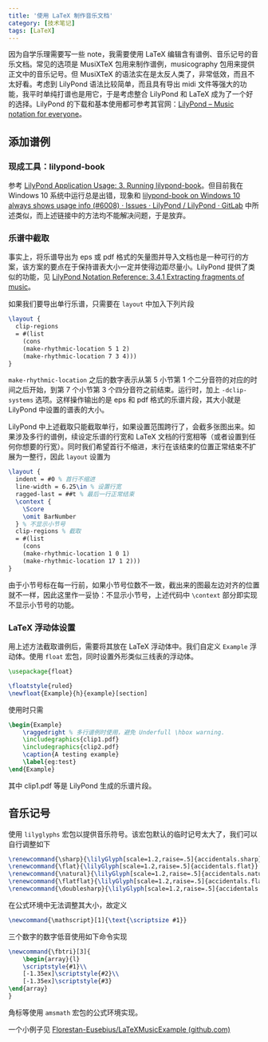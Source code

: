 ```yaml
---
title: '使用 LaTeX 制作音乐文档'
category: [技术笔记]
tags: [LaTeX]
---
```


因为自学乐理需要写一些 note，我需要使用 LaTeX 编辑含有谱例、音乐记号的音乐文档。常见的选项是 MusiXTeX 包用来制作谱例，musicography 包用来提供正文中的音乐记号。但 MusiXTeX 的语法实在是太反人类了，非常低效，而且不太好看。考虑到 LilyPond 语法比较简单，而且具有导出 midi 文件等强大的功能，我平时单纯打谱也是用它，于是考虑整合 LilyPond 和 LaTeX 成为了一个好的选择。LilyPond 的下载和基本使用都可参考其官网：[LilyPond – Music notation for everyone](https://lilypond.org/index.html)。

## 添加谱例

### 现成工具：lilypond-book

参考 [LilyPond Application Usage: 3. Running lilypond-book](https://lilypond.org/doc/v2.22/Documentation/usage/lilypond_002dbook)。但目前我在 Windows 10 系统中运行总是出错，现象和 [lilypond-book on Windows 10 always shows usage info (#6008) · Issues · LilyPond / LilyPond · GitLab](https://gitlab.com/lilypond/lilypond/-/issues/6008) 中所述类似，而上述链接中的方法均不能解决问题，于是放弃。

### 乐谱中截取

事实上，将乐谱导出为 eps 或 pdf 格式的矢量图并导入文档也是一种可行的方案，该方案的要点在于保持谱表大小一定并使得边距尽量小。LilyPond 提供了类似的功能，见 [LilyPond Notation Reference: 3.4.1 Extracting fragments of music](https://lilypond.org/doc/v2.19/Documentation/notation/extracting-fragments-of-music)。

如果我们要导出单行乐谱，只需要在 `layout` 中加入下列片段

```latex
\layout {
  clip-regions
  = #(list
    (cons
    (make-rhythmic-location 5 1 2)
    (make-rhythmic-location 7 3 4)))
}
```

`make-rhythmic-location` 之后的数字表示从第 5 小节第 1 个二分音符的对应的时间之后开始，到第 7 个小节第 3 个四分音符之前结束。运行时，加上 `-dclip-systems` 选项。这样操作输出的是 eps 和 pdf 格式的乐谱片段，其大小就是 LilyPond 中设置的谱表的大小。

LilyPond 中上述截取只能截取单行，如果设置范围跨行了，会截多张图出来。如果涉及多行的谱例，续设定乐谱的行宽和 LaTeX 文档的行宽相等（或者设置到任何你想要的行宽）。同时我们希望首行不缩进，末行在该结束的位置正常结束不扩展为一整行，因此 `layout` 设置为

```latex
\layout {
  indent = #0 % 首行不缩进
  line-width = 6.25\in % 设置行宽
  ragged-last = ##t % 最后一行正常结束
  \context {
    \Score
    \omit BarNumber
  } % 不显示小节号
  clip-regions % 截取
  = #(list
    (cons
    (make-rhythmic-location 1 0 1)
    (make-rhythmic-location 17 1 2)))
}
```

由于小节号标在每一行前，如果小节号位数不一致，截出来的图最左边对齐的位置就不一样，因此这里作一妥协：不显示小节号，上述代码中 `\context` 部分即实现不显示小节号的功能。

### LaTeX 浮动体设置

用上述方法截取谱例后，需要将其放在 LaTeX 浮动体中。我们自定义 `Example` 浮动体。使用 `float` 宏包，同时设置外形类似三线表的浮动体。

```latex
\usepackage{float}

\floatstyle{ruled}
\newfloat{Example}{h}{example}[section]
```

使用时只需

```latex
\begin{Example}
	\raggedright % 多行谱例时使用，避免 Underfull \hbox warning.
	\includegraphics{clip1.pdf}
	\includegraphics{clip2.pdf}
	\caption{A testing example}
	\label{eg:test}
\end{Example}
```

其中 clip1.pdf 等是 LilyPond 生成的乐谱片段。

## 音乐记号

使用 `lilyglyphs` 宏包以提供音乐符号。该宏包默认的临时记号太大了，我们可以自行调整如下

```latex
\renewcommand{\sharp}{\lilyGlyph[scale=1.2,raise=.5]{accidentals.sharp}}
\renewcommand{\flat}{\lilyGlyph[scale=1.2,raise=.5]{accidentals.flat}}
\renewcommand{\natural}{\lilyGlyph[scale=1.2,raise=.5]{accidentals.natural}}
\renewcommand{\flatflat}{\lilyGlyph[scale=1.2,raise=.5]{accidentals.flatflat}}
\renewcommand{\doublesharp}{\lilyGlyph[scale=1.2,raise=.5]{accidentals.doublesharp}}
```

在公式环境中无法调整其大小，故定义

```latex
\newcommand{\mathscript}[1]{\text{\scriptsize #1}}
```

三个数字的数字低音使用如下命令实现

```latex
\newcommand{\fbtri}[3]{
    \begin{array}{l}
    \scriptstyle{#1}\\
    [-1.35ex]\scriptstyle{#2}\\
    [-1.35ex]\scriptstyle{#3}  
\end{array}
}
```

角标等使用 `amsmath` 宏包的公式环境实现。

一个小例子见 [Florestan-Eusebius/LaTeXMusicExample (github.com)](https://github.com/Florestan-Eusebius/LaTeXMusicExample)